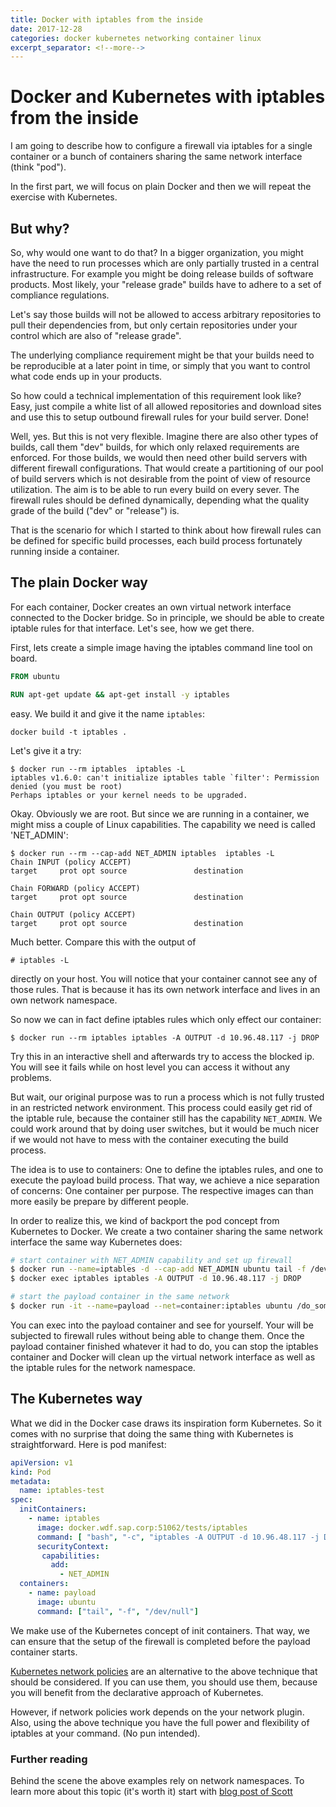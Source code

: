 ```yaml
---
title: Docker with iptables from the inside
date: 2017-12-28
categories: docker kubernetes networking container linux
excerpt_separator: <!--more-->
---
```


# Docker and Kubernetes with iptables from the inside

I am going to describe how to configure a firewall via iptables
for a single container or a bunch of containers sharing the same network interface (think "pod").

<!--more-->

In the first part, we will focus on plain Docker and then we will repeat the exercise with Kubernetes.

## But why?

So, why would one want to do that?
In a bigger organization, you might have the need to run processes which are only partially trusted in a central infrastructure.
For example you might be doing release builds of software products.
Most likely, your "release grade" builds have to adhere to a set of compliance regulations.

Let's say those builds will not be allowed to access arbitrary repositories to pull their dependencies from,
but only certain repositories under your control which are also of "release grade".

The underlying compliance requirement might be that your builds need to be reproducible at a later point in time,
or simply that you want to control what code ends up in your products.

So how could a technical implementation of this requirement look like?
Easy, just compile a white list of all allowed repositories and download sites and use this to setup outbound firewall rules for your build server. Done!

Well, yes. But this is not very flexible. Imagine there are also other types of builds,
call them "dev" builds, for which only relaxed requirements are enforced.
For those builds, we would then need other build servers with different firewall configurations.
That would create a partitioning of our pool of build servers which is not desirable from the point of view of resource utilization.
The aim is to be able to run every build on every sever.
The firewall rules should be defined dynamically, depending what the quality grade of the build ("dev" or "release") is.

That is the scenario for which I started to think about how firewall rules can be defined for specific build processes,
each build process fortunately running inside a container.

## The plain Docker way

For each container, Docker creates an own virtual network interface connected to the Docker bridge.
So in principle, we should be able to create iptable rules for that interface. Let's see, how we get there.


First, lets create a simple image having the iptables command line tool on board.

````Dockerfile
FROM ubuntu

RUN apt-get update && apt-get install -y iptables
````

easy. We build it and give it the name `iptables`:

````
docker build -t iptables .
````

Let's give it a try:

```
$ docker run --rm iptables  iptables -L
iptables v1.6.0: can't initialize iptables table `filter': Permission denied (you must be root)
Perhaps iptables or your kernel needs to be upgraded.
```

Okay. Obviously we are root. But since we are running in a container, we might miss a couple of Linux capabilities.
The capability we need is called 'NET_ADMIN':

```
$ docker run --rm --cap-add NET_ADMIN iptables  iptables -L
Chain INPUT (policy ACCEPT)
target     prot opt source               destination

Chain FORWARD (policy ACCEPT)
target     prot opt source               destination

Chain OUTPUT (policy ACCEPT)
target     prot opt source               destination
```

Much better. Compare this with the output of

```
# iptables -L
```

directly on your host. You will notice that your container cannot see any of those rules.
That is because it has its own network interface and lives in an own network namespace.

So now we can in fact define iptables rules which only effect our container:

```
$ docker run --rm iptables iptables -A OUTPUT -d 10.96.48.117 -j DROP
```

Try this in an interactive shell and afterwards try to access the blocked ip.
You will see it fails while on host level you can access it without any problems.


But wait, our original purpose was to run a process which is not fully trusted in an restricted network environment.
This process could easily get rid of the iptable rule, because the container still has the capability `NET_ADMIN`.
We could work around that by doing user switches, but it would be much nicer if we would not have to mess with the container
executing the build process.

The idea is to use to containers: One to define the iptables rules, and one to execute the payload build process.
That way, we achieve a nice separation of concerns: One container per purpose.
The respective images can than more easily be prepare by different people.

In order to realize this, we kind of backport the pod concept from Kubernetes to Docker.
We create a two container sharing the same network interface the same way Kubernetes does:


```bash
# start container with NET_ADMIN capability and set up firewall
$ docker run --name=iptables -d --cap-add NET_ADMIN ubuntu tail -f /dev/null
$ docker exec iptables iptables -A OUTPUT -d 10.96.48.117 -j DROP

# start the payload container in the same network
$ docker run -it --name=payload --net=container:iptables ubuntu /do_something.sh
```

You can exec into the payload container and see for yourself.
Your will be subjected to firewall rules without being able to change them.
Once the payload container finished whatever it had to do, you can stop the iptables container
and Docker will clean up the virtual network interface as well as the iptable rules for the network namespace.

## The Kubernetes way

What we did in the Docker case draws its inspiration form Kubernetes.
So it comes with no surprise that doing the same thing with Kubernetes is straightforward.
Here is pod manifest:

```yaml
apiVersion: v1
kind: Pod
metadata:
  name: iptables-test
spec:
  initContainers:
    - name: iptables
      image: docker.wdf.sap.corp:51062/tests/iptables
      command: [ "bash", "-c", "iptables -A OUTPUT -d 10.96.48.117 -j DROP" ]
      securityContext:
       capabilities:
         add:
           - NET_ADMIN
  containers:
    - name: payload
      image: ubuntu
      command: ["tail", "-f", "/dev/null"]
```

We make use of the Kubernetes concept of init containers.
That way, we can ensure that the setup of the firewall is completed before the payload container starts.

[Kubernetes network policies](https://kubernetes.io/docs/concepts/services-networking/network-policies/)
are an alternative to the above technique that should be considered.
If you can use them, you should use them, because you will benefit from the declarative approach of Kubernetes.

However, if network policies work depends on the your network plugin.
Also, using the above technique you have the full power and flexibility of iptables at your command.
(No pun intended).

### Further reading

Behind the scene the above examples rely on network namespaces.
To learn more about this topic (it's worth it) start with [blog post of Scott](https://blog.scottlowe.org/2013/09/04/introducing-linux-network-namespaces/)
